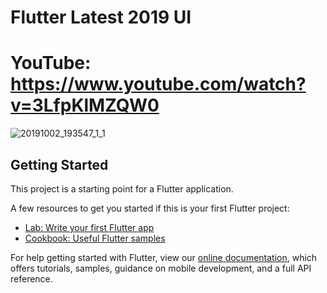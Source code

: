 # Flutter Latest 2019 UI
# YouTube: https://www.youtube.com/watch?v=3LfpKlMZQW0

![20191002_193547_1_1](https://user-images.githubusercontent.com/32301957/66052877-f6108b80-e54e-11e9-9f22-99a8d59850bb.gif)
## Getting Started

This project is a starting point for a Flutter application.

A few resources to get you started if this is your first Flutter project:

- [Lab: Write your first Flutter app](https://flutter.dev/docs/get-started/codelab)
- [Cookbook: Useful Flutter samples](https://flutter.dev/docs/cookbook)

For help getting started with Flutter, view our
[online documentation](https://flutter.dev/docs), which offers tutorials,
samples, guidance on mobile development, and a full API reference.
